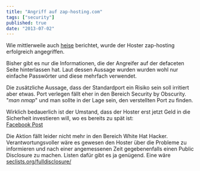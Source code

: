 ```yaml
---
title: "Angriff auf zap-hosting.com"
tags: ["security"]
published: true
date: "2013-07-02"
---
```


Wie mittlerweile auch [heise](http://www.heise.de/newsticker/meldung/Angriff-auf-zap-hosting-com-1909531.html) berichtet, wurde der Hoster zap-hosting erfolgreich angegriffen.

Bisher gibt es nur die Informationen, die der Angreifer auf der defaceten Seite hinterlassen hat. Laut dessen Aussage wurden wurden wohl nur einfache Passwörter und diese mehrfach verwendet.

Die zusätzliche Aussage, dass der Standardport ein Risiko sein soll irritiert aber etwas. Port verlegen fällt eher in den Bereich Security by Obscurity. "*man nmap*" und man sollte in der Lage sein, den verstellten Port zu finden.

Wirklich bedauerlich ist der Umstand, dass der Hoster erst jetzt Geld in die Sicherheit investieren will, wo es bereits zu spät ist:  
[Facebook Post](https://www.facebook.com/zaphosting/posts/627629073927886 "Facebook Post")

Die Aktion fällt leider nicht mehr in den Bereich White Hat Hacker. Verantwortungsvoller wäre es gewesen den Hoster über die Probleme zu informieren und nach einer angemessenen Zeit gegebenenfalls einen Public Disclosure zu machen. Listen dafür gibt es ja genügend. Eine wäre  
[seclists.org/fulldisclosure/](http://seclists.org/fulldisclosure/ "http://seclists.org/fulldisclosure/")

